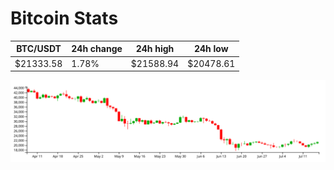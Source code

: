 # Bitcoin Stats

BTC/USDT|24h change|24h high|24h low|
|---|---|---|---|
|$21333.58|1.78%|$21588.94|$20478.61|

<img src="./chart.svg">
